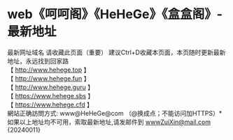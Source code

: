 # web《呵呵阁》《HeHeGe》《盒盒阁》-最新地址
最新网址域名
请收藏此页面（重要） 建议Ctrl+D收藏本页面，本页随时更新最新地址，永远找到回家路
<br>
【 http://www.hehege.top 】
<br>
【 http://www.hehege.fun 】
<br>
【 http://www.hehege.guru 】
<br>
【 https://www.hehege.sbs 】
<br>
【 https://www.hehege.cfd 】
<br>
網站正确訪問方式: www@HeHeGe@com （@换成点；不能访问加HTTPS）*
<br>
如果以上地址均不可用，索取最新地址,请发邮件到 wwwZuiXin@mail.com  
{20240011}
